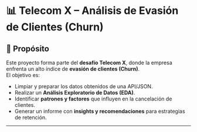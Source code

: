 # 📊 Telecom X – Análisis de Evasión de Clientes (Churn)

## 🚀 Propósito
Este proyecto forma parte del **desafío Telecom X**, donde la empresa enfrenta un alto índice de **evasión de clientes (Churn)**.  
El objetivo es:
- Limpiar y preparar los datos obtenidos de una API/JSON.
- Realizar un **Análisis Exploratorio de Datos (EDA)**.
- Identificar **patrones y factores** que influyen en la cancelación de clientes.
- Generar un informe con **insights y recomendaciones** para estrategias de retención.

---
